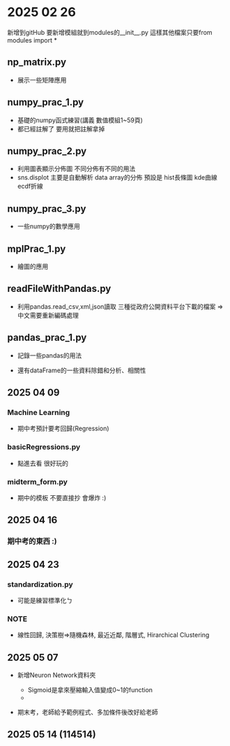 # 2025 02 26

新增到gitHub
要新增模組就到modules的__init__.py
這樣其他檔案只要from modules import *

## np_matrix.py

- 展示一些矩陣應用

## numpy_prac_1.py

- 基礎的numpy函式練習(講義 數值模組1~59頁)
- 都已經註解了 要用就把註解拿掉

## numpy_prac_2.py

- 利用圖表顯示分佈圖 不同分佈有不同的用法
- sns.displot 主要是自動解析 data array的分佈 預設是 hist長條圖 kde曲線 ecdf折線

## numpy_prac_3.py

- 一些numpy的數學應用

## mplPrac_1.py

- 繪圖的應用

## readFileWithPandas.py

- 利用pandas.read_csv,xml,json讀取 三種從政府公開資料平台下載的檔案 => 中文需要重新編碼處理

## pandas_prac_1.py

- 記錄一些pandas的用法

- 還有dataFrame的一些資料除錯和分析、相關性

## 2025 04 09

### Machine Learning

- 期中考預計要考回歸(Regression)

### basicRegressions.py

- 點進去看 很好玩的

### midterm_form.py

- 期中的模板 不要直接抄 會爆炸 :)

## 2025 04 16

### 期中考的東西 :)

## 2025 04 23

### standardization.py

- 可能是練習標準化ㄅ 

### NOTE

- 線性回歸, 決策樹=>隨機森林, 最近近鄰, 階層式, Hirarchical Clustering

## 2025 05 07

- 新增Neuron Network資料夾

    - Sigmoid是拿來壓縮輸入值變成0~1的function
    - 

- 期末考，老師給予範例程式、多加條件後改好給老師

## 2025 05 14 (114514)